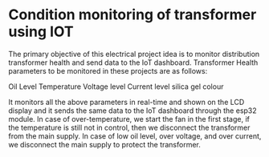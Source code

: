 # Condition monitoring of transformer using IOT
The primary objective of this electrical project idea is to monitor distribution transformer health and send data to the IoT dashboard. Transformer Health parameters to be monitored in these projects are as follows:

Oil Level
Temperature
Voltage level
Current level
silica gel colour

It monitors all the above parameters in real-time and shown on the LCD display and it sends the same data to the IoT dashboard through the esp32 module. In case of over-temperature, we start the fan in the first stage, if the temperature is still not in control, then we disconnect the transformer from the main supply. In case of low oil level, over voltage, and over current, we disconnect the main supply to protect the transformer.
